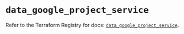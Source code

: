 # `data_google_project_service`

Refer to the Terraform Registry for docs: [`data_google_project_service`](https://registry.terraform.io/providers/hashicorp/google/6.36.0/docs/data-sources/project_service).
